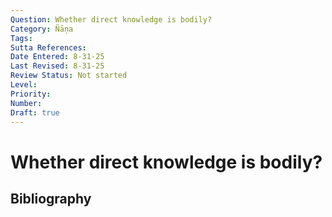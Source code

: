 ```yaml
---
Question: Whether direct knowledge is bodily?
Category: Ñāṇa
Tags: 
Sutta References: 
Date Entered: 8-31-25
Last Revised: 8-31-25
Review Status: Not started
Level: 
Priority: 
Number: 
Draft: true
---
```


# Whether direct knowledge is bodily?

## Bibliography

<!-- 

Notes:



 -->
